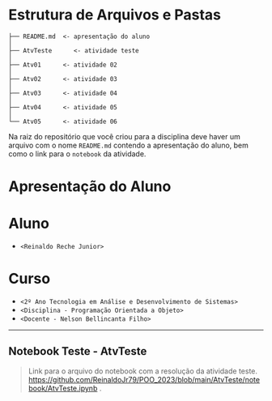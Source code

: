 # Estrutura de Arquivos e Pastas

~~~
├── README.md  <- apresentação do aluno
│
├── AtvTeste      <- atividade teste
│
├── Atv01      <- atividade 02
│
├── Atv02      <- atividade 03
│
├── Atv03      <- atividade 04
│
├── Atv04      <- atividade 05
│
└── Atv05      <- atividade 06
~~~

Na raiz do repositório que você criou para a disciplina deve haver um arquivo com o nome `README.md` contendo a apresentação do aluno, bem como o link para o `notebook` da atividade.

# Apresentação do Aluno

# Aluno
* `<Reinaldo Reche Junior>` 

# Curso
* `<2º Ano Tecnologia em Análise e Desenvolvimento de Sistemas>`
* `<Disciplina - Programação Orientada a Objeto>`
* `<Docente - Nelson Bellincanta Filho>`

<hr>

## Notebook Teste - AtvTeste

> Link para o arquivo do notebook com a resolução da atividade teste. https://github.com/ReinaldoJr79/POO_2023/blob/main/AtvTeste/notebook/AtvTeste.ipynb .
